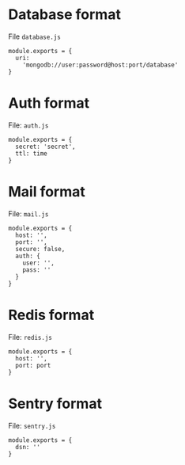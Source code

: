 # Database format

File `database.js`

```
module.exports = {
  uri:
    'mongodb://user:password@host:port/database'
}

```

# Auth format

File: `auth.js`

```
module.exports = {
  secret: 'secret',
  ttl: time
}

```

# Mail format

File: `mail.js`

```
module.exports = {
  host: '',
  port: '',
  secure: false,
  auth: {
    user: '',
    pass: ''
  }
}

```

# Redis format

File: `redis.js`

```
module.exports = {
  host: '',
  port: port
}

```

# Sentry format

File: `sentry.js`

```
module.exports = {
  dsn: ''
}

```
